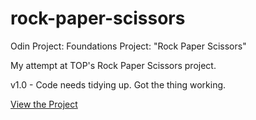# rock-paper-scissors
Odin Project: Foundations Project: "Rock Paper Scissors"

My attempt at TOP's Rock Paper Scissors project. 

v1.0 - Code needs tidying up. Got the thing working. 

[View the Project](https://aaronchallinor.github.io/rock-paper-scissors/)
